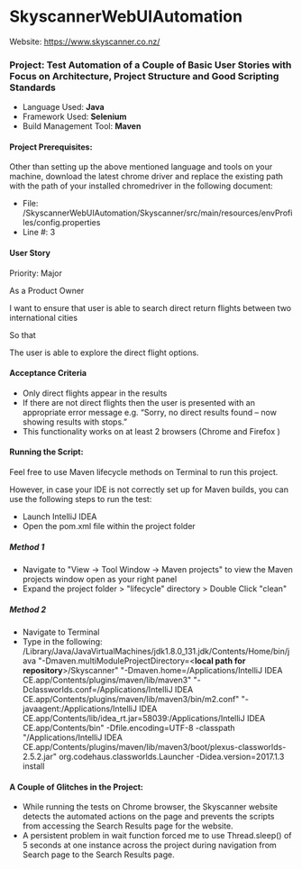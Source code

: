 # SkyscannerWebUIAutomation

Website: https://www.skyscanner.co.nz/

### Project: Test Automation of a Couple of Basic User Stories with Focus on Architecture, Project Structure and Good Scripting Standards

- Language Used: **Java**
- Framework Used: **Selenium**
- Build Management Tool: **Maven**

#### Project Prerequisites:
Other than setting up the above mentioned language and tools on your machine, download the latest chrome driver and replace the existing path with the path of your installed chromedriver in the following document:
- File: /SkyscannerWebUIAutomation/Skyscanner/src/main/resources/envProfiles/config.properties
- Line #: 3


#### User Story 

Priority: Major

As a Product Owner 

I want to ensure that user is able to search direct return flights between two international cities

So that 

The user is able to explore the direct flight options.

#### Acceptance Criteria

- Only direct flights appear in the results
- If there are not direct flights then the user is presented with an appropriate error message
e.g. “Sorry, no direct results found – now showing results with stops.”
- This functionality works on at least 2 browsers (Chrome and Firefox )

#### Running the Script:
Feel free to use Maven lifecycle methods on Terminal to run this project.

However, in case your IDE is not correctly set up for Maven builds, you can use the following steps to run the test:

- Launch IntelliJ IDEA
- Open the pom.xml file within the project folder
##### Method 1
- Navigate to "View -> Tool Window -> Maven projects" to view the Maven projects window open as your right panel
- Expand the project folder > "lifecycle" directory > Double Click "clean"

##### Method 2
- Navigate to Terminal
- Type in the following:
/Library/Java/JavaVirtualMachines/jdk1.8.0_131.jdk/Contents/Home/bin/java "-Dmaven.multiModuleProjectDirectory=<**local path for repository**>/Skyscanner" "-Dmaven.home=/Applications/IntelliJ IDEA CE.app/Contents/plugins/maven/lib/maven3" "-Dclassworlds.conf=/Applications/IntelliJ IDEA CE.app/Contents/plugins/maven/lib/maven3/bin/m2.conf" "-javaagent:/Applications/IntelliJ IDEA CE.app/Contents/lib/idea_rt.jar=58039:/Applications/IntelliJ IDEA CE.app/Contents/bin" -Dfile.encoding=UTF-8 -classpath "/Applications/IntelliJ IDEA CE.app/Contents/plugins/maven/lib/maven3/boot/plexus-classworlds-2.5.2.jar" org.codehaus.classworlds.Launcher -Didea.version=2017.1.3 install


#### A Couple of Glitches in the Project:
- While running the tests on Chrome browser, the Skyscanner website detects the automated actions on the page and prevents the scripts from accessing the Search Results page for the website.
- A persistent problem in wait function forced me to use Thread.sleep() of 5 seconds at one instance across the project during navigation from Search page to the Search Results page.
